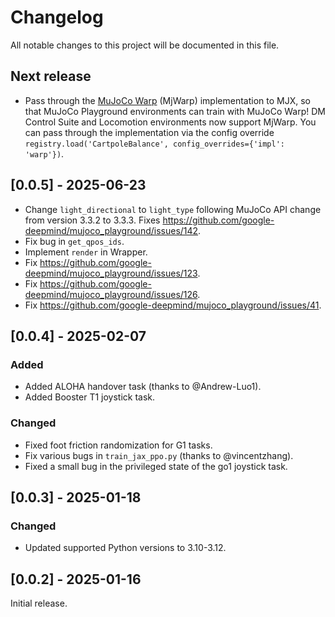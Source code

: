 # Changelog

All notable changes to this project will be documented in this file.

## Next release

- Pass through the [MuJoCo Warp](https://github.com/google-deepmind/mujoco_warp)
  (MjWarp) implementation to MJX, so that MuJoCo Playground environments can
  train with MuJoCo Warp! DM Control Suite and Locomotion environments now
  support MjWarp. You can pass through the implementation via the config
  override
  `registry.load('CartpoleBalance', config_overrides={'impl': 'warp'})`.

## [0.0.5] - 2025-06-23

- Change `light_directional` to `light_type` following MuJoCo API change from version 3.3.2 to 3.3.3. Fixes https://github.com/google-deepmind/mujoco_playground/issues/142.
- Fix bug in `get_qpos_ids`.
- Implement `render` in Wrapper.
- Fix https://github.com/google-deepmind/mujoco_playground/issues/123.
- Fix https://github.com/google-deepmind/mujoco_playground/issues/126.
- Fix https://github.com/google-deepmind/mujoco_playground/issues/41.

## [0.0.4] - 2025-02-07

### Added

- Added ALOHA handover task (thanks to @Andrew-Luo1).
- Added Booster T1 joystick task.

### Changed

- Fixed foot friction randomization for G1 tasks.
- Fix various bugs in `train_jax_ppo.py` (thanks to @vincentzhang).
- Fixed a small bug in the privileged state of the go1 joystick task.

## [0.0.3] - 2025-01-18

### Changed

- Updated supported Python versions to 3.10-3.12.

## [0.0.2] - 2025-01-16

Initial release.
